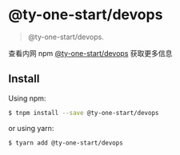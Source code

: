 # @ty-one-start/devops

> @ty-one-start/devops.

查看内网 npm [@ty-one-start/devops](http://npm.tongyu.tech/-/web/detail/devops) 获取更多信息

## Install

Using npm:

```bash
$ tnpm install --save @ty-one-start/devops
```

or using yarn:

```bash
$ tyarn add @ty-one-start/devops
```
